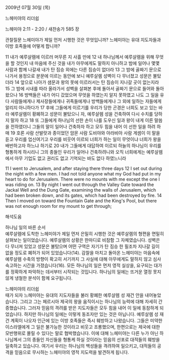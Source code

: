 2009년 07월 30일 (목)

느헤미야의 리더쉽



느헤미야 2:11 - 2:20 / 새찬송가 585 장


관찰질문
느헤미야가 제일 먼저 시행한 것은 무엇입니까?
느헤미야는 유대 지도자들과 이방 호족들에 어떻게 합니까?

11 내가 예루살렘에 이르러 머무른 지 사흘 만에 12 내 하나님께서 예루살렘을 위해 무엇을 할 것인지 내 마음에 주신 것을 내가 아무에게도 말하지 아니하고 밤에 일어나 몇몇 사람과 함께 나갈새 내가 탄 짐승 외에는 다른 짐승이 없더라 13 그 밤에 골짜기 문으로 나가서 용정으로 분문에 이르는 동안에 보니 예루살렘 성벽이 다 무너졌고 성문은 불탔더라 14 앞으로 나아가 샘문과 왕의 못에 이르러서는 탄 짐승이 지나갈 곳이 없는지라 
15 그 밤에 시내를 따라 올라가서 성벽을 살펴본 후에 돌아서 골짜기 문으로 들어와 돌아왔으나 16 방백들은 내가 어디 갔었으며 무엇을 하였는지 알지 못하였고 나도 그 일을 유다 사람들에게나 제사장들에게나 귀족들에게나 방백들에게나 그 외에 일하는 자들에게 알리지 아니하다가 17 후에 그들에게 이르기를 우리가 당한 곤경은 너희도 보고 있는 바라 예루살렘이 황폐하고 성문이 불탔으니 자, 예루살렘 성을 건축하여 다시 수치를 당하지 말자 하고 18 또 그들에게 하나님의 선한 손이 나를 도우신 일과 왕이 내게 이른 말씀을 전하였더니 그들의 말이 일어나 건축하자 하고 모두 힘을 내어 이 선한 일을 하려 하매 19 호론 사람 산발랏과 종이었던 암몬 사람 도비야와 아라비아 사람 게셈이 이 말을 듣고 우리를 업신여기고 우리를 비웃어 이르되 너희가 하는 일이 무엇이냐 너희가 왕을 배반하고자 하느냐 하기로 20 내가 그들에게 대답하여 이르되 하늘의 하나님이 우리를 형통하게 하시리니 그의 종들인 우리가 일어나 건축하려니와 오직 너희에게는 예루살렘에서 아무 기업도 없고 권리도 없고 기억되는 바도 없다 하였느니라 

11 I went to Jerusalem, and after staying there three days 12 I set out during the night with a few men. I had not told anyone what my God had put in my heart to do for Jerusalem. There were no mounts with me except the one I was riding on. 13 By night I went out through the Valley Gate toward the Jackal Well and the Dung Gate, examining the walls of Jerusalem, which had been broken down, and its gates, which had been destroyed by fire. 14 Then I moved on toward the Fountain Gate and the King's Pool, but there was not enough room for my mount to get through;

해석도움





하나님 일의 바른 순서  
예루살렘에 도착한 느헤미야가 제일 먼저 은밀히 시행한 것은 예루살렘의 형편을 면밀히 살펴보는 일이었습니다. 예루살렘의 상황은 한마디로 비참함 그 자체였습니다. 성벽은 다 무너져 있었고 성문은 불탔으며 어떤 구역은 자기가 탄 짐승 한 필조차 지나갈 길이 없을 정도로 폐허가 되어 있었습니다(14). 감찰을 마치고 돌아온 느헤미야는 마음속에 예루살렘 수축의 방향이 확고히 서기까지 그 사실에 대해 아무에게도 말하지 않고 심사숙고하는 시간을 가졌습니다(16). 모든 하나님의 일은 먼저 영적 실상을, 요구되는 대가를 정확하게 파악하는 데서부터 시작되는 것입니다. 하나님의 일에는 뜨거운 열정 못지않게 냉철한 분석이 함께 요구됩니다.          

느헤미야의 리더쉽  
때가 되자 느헤미야는 유대의 지도자들을 불러 황폐한 예루살렘 성 재건 안을 내어놓았습니다. 그리고 그는 페르시아 제국의 왕을 움직이시는 하나님의 능력에 대해 자세히 간증했습니다. 그러자 믿음의 격려를 받은 지도자들은 모두 힘을 내어 이 일에 동참하게 되었습니다. 하지만 하나님의 일에는 이렇게 동조자만 있는 것은 아닙니다. 예루살렘 성 재건 계획이 나오자 인근에 있는 이방 호족들은 즉시 훼방하고 나왔습니다. 그들은 미약한 이스라엘에게 그 일은 불가능한 것이라고 비웃고 조롱했으며, 한편으로는 제국에 대한 모반행위로 몰릴 수 있다는 말로 협박했습니다. 이에 대해 느헤미야는 다른 누가 아닌 하나님께서 그의 종들인 자신들을 형통케 하실 것이라는 믿음의 선포로 대적들의 훼방을 일축하고 있습니다. 여기서 우리는 하나님의 백성들을 격려하여 일으키고, 대적들의 공격을 믿음으로 무시하는 느헤미야의 영적 지도력을 발견하게 됩니다.